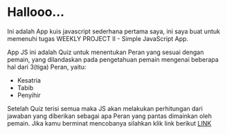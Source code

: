 <h1>Hallooo...</h1>
<p>Ini adalah App kuis javascript sederhana pertama saya, ini saya buat untuk memenuhi tugas WEEKLY PROJECT II - Simple JavaScript App.</p>
<p>App JS ini adalah Quiz untuk menentukan Peran yang sesuai dengan pemain, yang dilandaskan pada pengetahuan pemain mengenai beberapa hal dari 3(tiga) Peran, yaitu:
<ul>
<li>Kesatria</li>
<li>Tabib</li>
<li>Penyihir</li>
</ul>
Setelah Quiz terisi semua maka JS akan melakukan perhitungan dari jawaban yang diberikan sebagai apa Peran yang pantas dimainkan oleh pemain. Jika kamu berminat mencobanya silahkan klik link berikut <a href="http://jsbin.com/huremiv/1">LINK</a>

